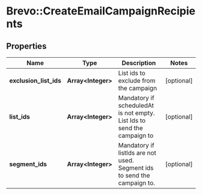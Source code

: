# Brevo::CreateEmailCampaignRecipients

## Properties
Name | Type | Description | Notes
------------ | ------------- | ------------- | -------------
**exclusion_list_ids** | **Array&lt;Integer&gt;** | List ids to exclude from the campaign | [optional] 
**list_ids** | **Array&lt;Integer&gt;** | Mandatory if scheduledAt is not empty. List Ids to send the campaign to | [optional] 
**segment_ids** | **Array&lt;Integer&gt;** | Mandatory if listIds are not used. Segment ids to send the campaign to. | [optional] 


